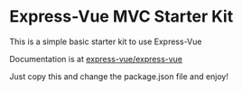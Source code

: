 # Express-Vue MVC Starter Kit

This is a simple basic starter kit to use Express-Vue

Documentation is at [express-vue/express-vue](https://github.com/express-vue/express-vue)

Just copy this and change the package.json file and enjoy!